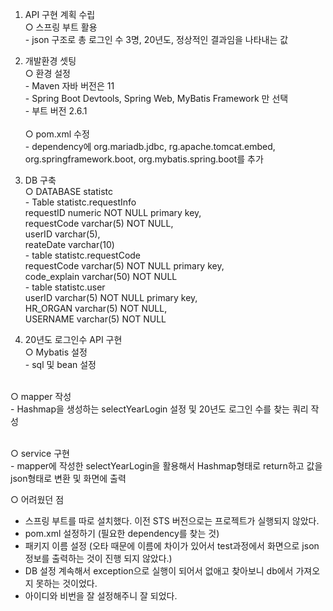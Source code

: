 1. API 구현 계획 수립
  <br>○ 스프링 부트 활용
	<br>   - json 구조로 총 로그인 수 3명, 20년도, 정상적인 결과임을 나타내는 값


2. 개발환경 셋팅
  <br>○ 환경 설정
     <br>- Maven 자바 버전은 11
 	    <br>- Spring Boot Devtools, Spring Web, MyBatis Framework 만 선택
 	    <br>- 부트 버전 2.6.1	    
<br>○ pom.xml 수정 
	<br>- dependency에 org.mariadb.jdbc, rg.apache.tomcat.embed, org.springframework.boot, org.mybatis.spring.boot를 추가


3. DB 구축
<br>○ DATABASE statistc
	<br>- Table statistc.requestInfo 
		<br>requestID numeric NOT NULL primary key,
    		<br>requestCode varchar(5) NOT NULL,
   		<br>userID varchar(5),
    		<br>reateDate varchar(10)
	<br>- table statistc.requestCode
		<br>requestCode varchar(5) NOT NULL primary key,
    		<br>code_explain varchar(50) NOT NULL
	<br>- table statistc.user
		<br>userID varchar(5) NOT NULL primary key,
    		<br>HR_ORGAN varchar(5) NOT NULL,
    		<br>USERNAME varchar(5) NOT NULL


4. 20년도 로그인수 API 구현
  <br>○ Mybatis 설정
     <br> - sql 및 bean 설정
     
 <br>○ mapper 작성
	<br>- Hashmap을 생성하는 selectYearLogin 설정 및 20년도 로그인 수를 찾는 쿼리 작성
	
 <br>○ service 구현
	<br>- mapper에 작성한 selectYearLogin을 활용해서 Hashmap형태로 return하고 값을 json형태로 변환 및 화면에 출력



○ 어려웠던 점
- 스프링 부트를 따로 설치했다. 이전 STS 버전으로는 프로젝트가 실행되지 않았다.
- pom.xml 설정하기 (필요한 dependency를 찾는 것)
- 패키지 이름 설정 (오타 때문에 이름에 차이가 있어서 test과정에서 화면으로 json정보를 출력하는 것이 진행 되지 않았다.)
- DB 설정 계속해서 exception으로 실행이 되어서 없애고 찾아보니 db에서 가져오지 못하는 것이었다.
- 아이디와 비번을 잘 설정해주니 잘 되었다.
